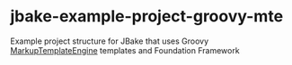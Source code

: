 jbake-example-project-groovy-mte
========================

Example project structure for JBake that uses Groovy [MarkupTemplateEngine](http://docs.groovy-lang.org/latest/html/documentation/template-engines.html#_the_markuptemplateengine) templates and Foundation Framework
